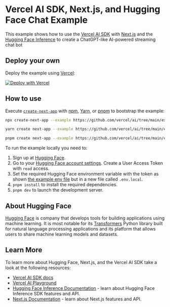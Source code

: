 # Vercel AI SDK, Next.js, and Hugging Face Chat Example

This example shows how to use the [Vercel AI SDK](https://sdk.vercel.ai/docs) with [Next.js](https://nextjs.org/) and the [Hugging Face Inference](https://huggingface.co) to create a ChatGPT-like AI-powered streaming chat bot

## Deploy your own

Deploy the example using [Vercel](https://vercel.com?utm_source=github&utm_medium=readme&utm_campaign=ai-sdk-example):

[![Deploy with Vercel](https://vercel.com/button)](https://vercel.com/new/clone?repository-url=https%3A%2F%2Fgithub.com%2Fvercel%2Fai%2Ftree%2Fmain%2Fexamples%2Fnext-huggingface&env=HUGGINGFACE_API_KEY&envDescription=Hugging%20Face%20User%20Access%20Token&envLink=https%3A%2F%2Fhuggingface.co%2Fsettings%2Ftokens&project-name=next-huggingface&repository-name=ai-next-huggingface)

## How to use

Execute [`create-next-app`](https://github.com/vercel/next.js/tree/canary/packages/create-next-app) with [npm](https://docs.npmjs.com/cli/init), [Yarn](https://yarnpkg.com/lang/en/docs/cli/create/), or [pnpm](https://pnpm.io) to bootstrap the example:

```bash
npx create-next-app --example https://github.com/vercel/ai/tree/main/examples/next-huggingface next-huggingface-app
```

```bash
yarn create next-app --example https://github.com/vercel/ai/tree/main/examples/next-huggingface next-huggingface-app
```

```bash
pnpm create next-app --example https://github.com/vercel/ai/tree/main/examples/next-huggingface next-huggingface-app
```

To run the example locally you need to:

1. Sign up at [Hugging Face](https://huggingface.co/join).
2. Go to your [Hugging Face account settings](https://huggingface.co/settings/tokens). Create a User Access Token with `read` access.
3. Set the required Hugging Face environment variable with the token as shown [the example env file](./.env.local.example) but in a new file called `.env.local`.
4. `pnpm install` to install the required dependencies.
5. `pnpm dev` to launch the development server.

## About Hugging Face

[Hugging Face](https://huggingface.co) is company that develops tools for building applications using machine learning. It is most notable for its [Transformers](https://huggingface.co/docs/transformers/index) Python library built for natural language processing applications and its platform that allows users to share machine learning models and datasets.

## Learn More

To learn more about Hugging Face, Next.js, and the Vercel AI SDK take a look at the following resources:

- [Vercel AI SDK docs](https://sdk.vercel.ai/docs)
- [Vercel AI Playground](https://play.vercel.ai)
- [Hugging Face Inference Documentation](https://huggingface.co/docs/huggingface.js/inference/README) - learn about Hugging Face Inference SDK features and API.
- [Next.js Documentation](https://nextjs.org/docs) - learn about Next.js features and API.
